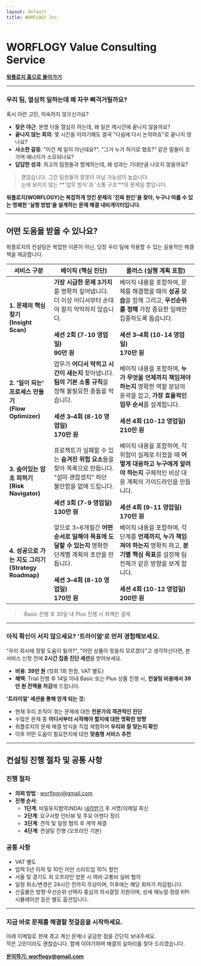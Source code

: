 ```yaml
---
layout: default
title: WORFLOGY Inc.
---
```


# WORFLOGY Value Consulting Service

[**워플로지 홈으로 돌아가기**](https://worflogy.com)

---

### 우리 팀, 열심히 일하는데 왜 자꾸 삐걱거릴까요?

혹시 이런 고민, 익숙하지 않으신가요?

- **잦은 야근**: 분명 다들 열심히 하는데, 왜 일은 제시간에 끝나지 않을까요?
- **끝나지 않는 회의**: 몇 시간을 이야기해도 결국 "다음에 다시 논의하죠"로 끝나지 않나요?
- **사소한 갈등**: "이건 제 일이 아닌데요?", "그거 누가 하기로 했죠?" 같은 말들이 오가며 에너지가 소모되나요?
- **답답한 성과**: 최고의 팀원들과 함께하는데, 왜 성과는 기대만큼 나오지 않을까요?

> 괜찮습니다. 그건 팀원들의 잘못이 아닐 가능성이 높습니다.<br>
> 눈에 보이지 않는 **'업무 방식'과 '소통 구조'**의 문제일 뿐입니다.

**워플로지(WORFLOGY)는 복잡하게 엉킨 문제의 '진짜 원인'을 찾아, 누구나 따를 수 있는 명쾌한 '실행 방법'을 설계하는 문제 해결 내비게이터입니다.**

---

## 어떤 도움을 받을 수 있나요?

워플로지의 컨설팅은 복잡한 이론이 아닌, 당장 우리 팀에 적용할 수 있는 실용적인 해결책을 제공합니다.

| 서비스 구분 | 베이직 (핵심 진단) | 플러스 (실행 계획 포함) |
|---|---|---|
| **1. 문제의 핵심 찾기**<br>**(Insight Scan)** | **가장 시급한 문제 3가지**를 명확히 짚어냅니다. 더 이상 어디서부터 손대야 할지 막막하지 않습니다.<br><br>**세션 2회 (7-10 영업일)**<br>**90만 원** | 베이직 내용을 포함하여, 문제를 해결했을 때의 **성공 모습**을 함께 그리고, **우선순위를 정해** 가장 중요한 일에만 집중하도록 돕습니다.<br><br>**세션 3–4회 (10-14 영업일)**<br>**170만 원** |
| **2. '일이 되는' 프로세스 만들기**<br>**(Flow Optimizer)** | 업무가 **어디서 막히고 시간이 새는지** 찾아냅니다. **팀의 기본 소통 규칙**을 정해 불필요한 충돌을 막습니다.<br><br>**세션 3–4회 (8-10 영업일)**<br>**170만 원** | 베이직 내용을 포함하여, **누가 무엇을 언제까지 책임져야 하는지** 명확한 역할 분담의 윤곽을 잡고, **가장 효율적인 업무 순서**를 설계합니다.<br><br>**세션 4회 (10-12 영업일)**<br>**210만 원** |
| **3. 숨어있는 암초 피하기**<br>**(Risk Navigator)** | 프로젝트가 실패할 수 있는 **숨겨진 위험 요소**들을 찾아 목록으로 만듭니다. "설마 괜찮겠지" 하던 불안함을 없애 드립니다.<br><br>**세션 3회 (7-9 영업일)**<br>**130만 원** | 베이직 내용을 포함하여, 각 위험이 실제로 터졌을 때 **어떻게 대응하고 누구에게 알려야 하는지** 구체적인 비상 대응 계획의 가이드라인을 만듭니다.<br><br>**세션 4회 (9-11 영업일)**<br>**170만 원** |
| **4. 성공으로 가는 지도 그리기**<br>**(Strategy Roadmap)** | 앞으로 3~6개월간 **어떤 순서로 일해야 목표에 도달할 수 있는지** 명확한 단계별 계획의 초안을 만듭니다.<br><br>**세션 3–4회 (8-10 영업일)**<br>**170만 원** | 베이직 내용을 포함하여, 각 단계를 **언제까지, 누가 책임져야 하는지** 명확히 하고, **분기별 핵심 목표**를 설정해 팀 전체가 같은 방향을 보게 합니다.<br><br>**세션 4회 (10-12 영업일)**<br>**200만 원** |

> · Basic 진행 후 30일 내 Plus 진행 시 차액만 결제

---

### 아직 확신이 서지 않으세요? '트라이얼'로 먼저 경험해보세요.

"우리 회사에 정말 도움이 될까?", "어떤 상품이 맞을지 모르겠다"고 생각하신다면, 본 서비스 신청 전에 **2시간 집중 진단 세션**을 받아보세요.

- **비용**: **39만 원** (첫회 1회 한정, VAT 별도)
- **혜택**: Trial 진행 후 14일 이내 Basic 또는 Plus 상품 진행 시, **컨설팅 비용에서 39만 원 전액을 차감**해 드립니다.

**'트라이얼' 세션을 통해 얻게 되는 것:**

- 현재 우리 조직이 겪는 문제에 대한 **전문가의 객관적인 진단**
- 수많은 문제 중 **어디서부터 시작해야 할지에 대한 명확한 방향**
- 워플로지의 문제 해결 방식을 직접 체험하며 **우리와 잘 맞는지 확인**
- 이후 어떤 도움이 필요한지에 대한 **맞춤형 서비스 추천**

---

## 컨설팅 진행 절차 및 공통 사항

### 진행 절차

- **의뢰 방법** : [worflogy@gmail.com](mailto:worflogy@gmail.com)
- **진행 순서**:
    - **1단계**: 비밀유지협약(NDA) [내려받기](https://drive.google.com/file/d/1IpbFzdH17zTREo131JuWjV53xkd5bCHs/view?usp=sharing) 후 서명/이메일 회신
    - **2단계**: 요구사항 인터뷰 및 주요 아젠다 정리
    - **3단계**: 견적 및 일정 협의 후 계약 체결
    - **4단계**: 컨설팅 진행 (오프라인 기본)

### 공통 사항

- VAT 별도
- 업력 5년 이하 및 10인 미만 스타트업 10% 할인
- 서울 및 경기도 외 오프라인 방문 시 여비·교통비 실비 협의
- 일정 취소/변경은 24시간 전까지 무상이며, 이후에는 해당 회차가 차감됩니다.
- 산출물은 방향·우선순위·선택지 중심의 의사결정 지원이며, 상세 매뉴얼·정량 KPI·시뮬레이션 등은 별도 옵션입니다.

---

### 지금 바로 문제를 해결할 첫걸음을 시작하세요.

아래 이메일로 현재 겪고 계신 문제나 궁금한 점을 간단히 보내주세요.<br>
작은 고민이라도 괜찮습니다. 함께 이야기하며 해결의 실마리를 찾아 드리겠습니다.

**[문의하기: worflogy@gmail.com](mailto:worflogy@gmail.com)**

